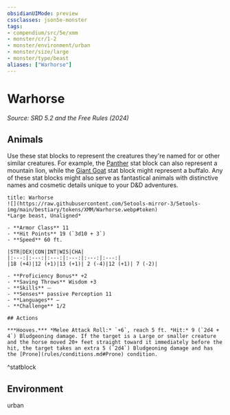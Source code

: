 ```yaml
---
obsidianUIMode: preview
cssclasses: json5e-monster
tags:
- compendium/src/5e/xmm
- monster/cr/1-2
- monster/environment/urban
- monster/size/large
- monster/type/beast
aliases: ["Warhorse"]
---
```

# Warhorse
*Source: SRD 5.2 and the Free Rules (2024)*  

## Animals

Use these stat blocks to represent the creatures they're named for or other similar creatures. For example, the [Panther](compendium/bestiary/beast/panther-xmm.md) stat block can also represent a mountain lion, while the [Giant Goat](compendium/bestiary/beast/giant-goat-xmm.md) stat block might represent a buffalo. Any of these stat blocks might also serve as fantastical animals with distinctive names and cosmetic details unique to your D&D adventures.

```ad-statblock
title: Warhorse
![](https://raw.githubusercontent.com/5etools-mirror-3/5etools-img/main/bestiary/tokens/XMM/Warhorse.webp#token)
*Large beast, Unaligned*

- **Armor Class** 11
- **Hit Points** 19 (`3d10 + 3`)
- **Speed** 60 ft.

|STR|DEX|CON|INT|WIS|CHA|
|:---:|:---:|:---:|:---:|:---:|:---:|
|18 (+4)|12 (+1)|13 (+1)| 2 (-4)|12 (+1)| 7 (-2)|

- **Proficiency Bonus** +2
- **Saving Throws** Wisdom +3
- **Skills** ⏤
- **Senses** passive Perception 11
- **Languages** —
- **Challenge** 1/2

## Actions

***Hooves.*** *Melee Attack Roll:* `+6`, reach 5 ft. *Hit:* 9 (`2d4 + 4`) Bludgeoning damage. If the target is a Large or smaller creature and the horse moved 20+ feet straight toward it immediately before the hit, the target takes an extra 5 (`2d4`) Bludgeoning damage and has the [Prone](rules/conditions.md#Prone) condition.
```
^statblock

## Environment

urban